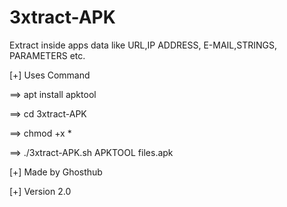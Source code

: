 # 3xtract-APK
Extract inside apps data like URL,IP ADDRESS, E-MAIL,STRINGS, PARAMETERS etc. 

[+] Uses Command 

==> apt install apktool 

==> cd 3xtract-APK

==> chmod +x *

==> ./3xtract-APK.sh APKTOOL files.apk


[+] Made by Ghosthub

[+] Version 2.0
